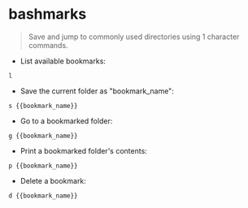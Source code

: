 # bashmarks

> Save and jump to commonly used directories using 1 character commands.

- List available bookmarks:

`l`

- Save the current folder as "bookmark_name":

`s {{bookmark_name}}`

- Go to a bookmarked folder:

`g {{bookmark_name}}`

- Print a bookmarked folder's contents:

`p {{bookmark_name}}`

- Delete a bookmark:

`d {{bookmark_name}}`
